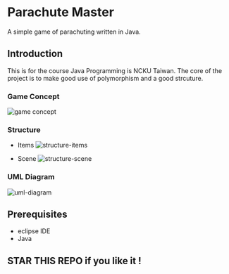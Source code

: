 # Parachute Master

A simple game of parachuting written in Java.

## Introduction

This is for the course Java Programming is NCKU Taiwan. The core of the project is to make good use of polymorphism and a good strcuture.

### Game Concept

![game concept](https://i.imgur.com/3Cymh9L.png)

### Structure

- Items
![structure-items](https://i.imgur.com/hQpgeTr.png)

- Scene
![structure-scene](https://i.imgur.com/cYKyB0k.png)

### UML Diagram

![uml-diagram](https://i.imgur.com/Llh6nrC.png)

## Prerequisites

- eclipse IDE
- Java

## STAR THIS REPO if you like it !
